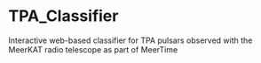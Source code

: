 # TPA_Classifier
Interactive web-based classifier for TPA pulsars observed with the MeerKAT radio telescope as part of MeerTime

